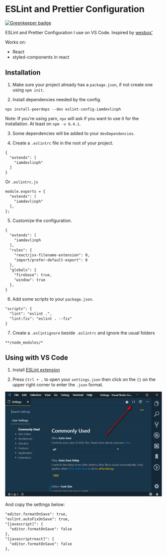 # ESLint and Prettier Configuration

[![Greenkeeper badge](https://badges.greenkeeper.io/iamdevlinph/eslint-config-iamdevlinph.svg)](https://greenkeeper.io/)

ESLint and Prettier Configuration I use on VS Code. Inspired by [wesbos'](https://github.com/wesbos/eslint-config-wesbos)

Works on:
- React
- styled-components in react

## Installation
1. Make sure your project already has a `package.json`, if not create one using `npm init`.

2. Install dependencies needed by the config.
```
npx install-peerdeps --dev eslint-config-iamdevlinph
```

Note: If you're using yarn, `npx` will ask if you want to use it for the installation. At least on `npm -v 6.4.1`.


3. Some dependencies will be added to your `devDependencies`.

4. Create a `.eslintrc` file in the root of your project.
```
{
  "extends": [
    "iamdevlinph"
  ]
}
```
Or `.eslintrc.js`
```
module.exports = {
  "extends": [
    "iamdevlinph"
  ],
};
```

5. Customize the configuration.
```
{
  "extends": [
    "iamdevlinph
  ],
  "rules": {
    "react/jsx-filename-extension": 0,
    "import/prefer-default-export": 0
  },
  "globals": {
    "firebase": true,
    "window": true
  },
}

```

6. Add some scripts to your `package.json`.
```
"scripts": {
  "lint": "eslint .",
  "lint:fix": "eslint . --fix"
}
```

7. Create a `.eslintignore` beside `.eslintrc` and ignore the usual folders
```
**/node_modules/*
```

## Using with VS Code
1. Install [ESLint extension](https://marketplace.visualstudio.com/items?itemName=dbaeumer.vscode-eslint)

2. Press `Ctrl + ,` to open your `settings.json` then click on the `{}` on the upper right corner to enter the `.json` format.

![settings.json](./settings-json.jpg)

And copy the settings below:
```
"editor.formatOnSave": true,
"eslint.autoFixOnSave": true,
"[javascript]": {
  "editor.formatOnSave": false
},
"[javascriptreact]": {
  "editor.formatOnSave": false
},
```
